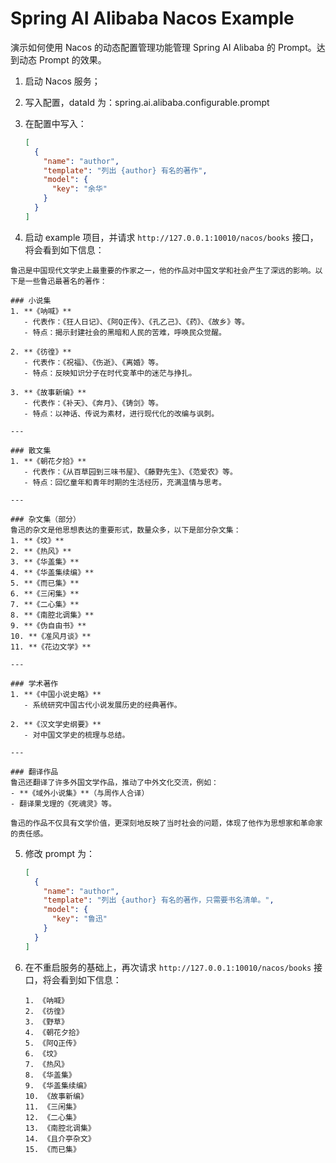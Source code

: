 # Spring AI Alibaba Nacos Example

演示如何使用 Nacos 的动态配置管理功能管理 Spring AI Alibaba 的 Prompt。达到动态 Prompt 的效果。

1. 启动 Nacos 服务；
2. 写入配置，dataId 为：spring.ai.alibaba.configurable.prompt
3. 在配置中写入：

    ```json
    [
      {
        "name": "author",
        "template": "列出 {author} 有名的著作",
        "model": {
          "key": "余华"
        }
      }
    ]
    ```
   
4. 启动 example 项目，并请求 `http://127.0.0.1:10010/nacos/books` 接口，将会看到如下信息：

```text
鲁迅是中国现代文学史上最重要的作家之一，他的作品对中国文学和社会产生了深远的影响。以下是一些鲁迅最著名的著作：

### 小说集
1. **《呐喊》**  
   - 代表作：《狂人日记》、《阿Q正传》、《孔乙己》、《药》、《故乡》等。
   - 特点：揭示封建社会的黑暗和人民的苦难，呼唤民众觉醒。

2. **《彷徨》**  
   - 代表作：《祝福》、《伤逝》、《离婚》等。
   - 特点：反映知识分子在时代变革中的迷茫与挣扎。

3. **《故事新编》**  
   - 代表作：《补天》、《奔月》、《铸剑》等。
   - 特点：以神话、传说为素材，进行现代化的改编与讽刺。

---

### 散文集
1. **《朝花夕拾》**  
   - 代表作：《从百草园到三味书屋》、《藤野先生》、《范爱农》等。
   - 特点：回忆童年和青年时期的生活经历，充满温情与思考。

---

### 杂文集（部分）
鲁迅的杂文是他思想表达的重要形式，数量众多，以下是部分杂文集：
1. **《坟》**
2. **《热风》**
3. **《华盖集》**
4. **《华盖集续编》**
5. **《而已集》**
6. **《三闲集》**
7. **《二心集》**
8. **《南腔北调集》**
9. **《伪自由书》**
10. **《准风月谈》**
11. **《花边文学》**

---

### 学术著作
1. **《中国小说史略》**  
   - 系统研究中国古代小说发展历史的经典著作。
   
2. **《汉文学史纲要》**  
   - 对中国文学史的梳理与总结。

---

### 翻译作品
鲁迅还翻译了许多外国文学作品，推动了中外文化交流，例如：
- **《域外小说集》**（与周作人合译）
- 翻译果戈理的《死魂灵》等。

鲁迅的作品不仅具有文学价值，更深刻地反映了当时社会的问题，体现了他作为思想家和革命家的责任感。
```

5. 修改 prompt 为：

    ```json
    [
      {
        "name": "author",
        "template": "列出 {author} 有名的著作，只需要书名清单。",
        "model": {
          "key": "鲁迅"
        }
      }
    ]
    ```

6. 在不重启服务的基础上，再次请求 `http://127.0.0.1:10010/nacos/books` 接口，将会看到如下信息：

    ```text
    1. 《呐喊》  
    2. 《彷徨》  
    3. 《野草》  
    4. 《朝花夕拾》  
    5. 《阿Q正传》  
    6. 《坟》  
    7. 《热风》  
    8. 《华盖集》  
    9. 《华盖集续编》  
    10. 《故事新编》  
    11. 《三闲集》  
    12. 《二心集》  
    13. 《南腔北调集》  
    14. 《且介亭杂文》  
    15. 《而已集》
    ```

